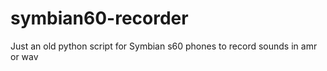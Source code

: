# symbian60-recorder
Just an old python script for Symbian s60 phones to record sounds in amr or wav 
